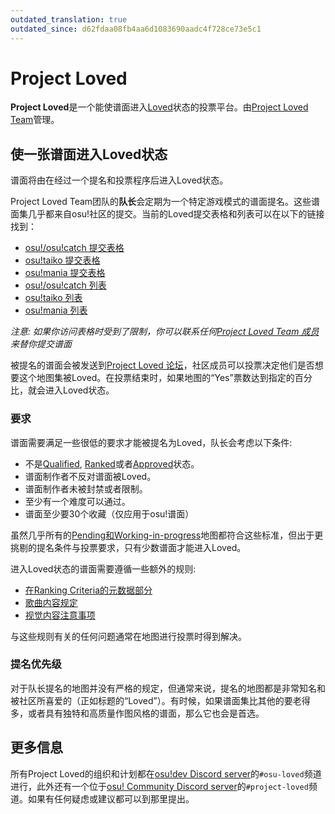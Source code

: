 ```yaml
---
outdated_translation: true
outdated_since: d62fdaa08fb4aa6d1083690aadc4f728ce73e5c1
---
```


# Project Loved

**Project Loved**是一个能使谱面进入[Loved](/wiki/Beatmap/Category#loved)状态的投票平台。由[Project Loved Team](/wiki/People/Project_Loved_Team)管理。

## 使一张谱面进入Loved状态

谱面将由在经过一个提名和投票程序后进入Loved状态。

Project Loved Team团队的**队长**会定期为一个特定游戏模式的谱面提名。这些谱面集几乎都来自osu!社区的提交。当前的Loved提交表格和列表可以在以下的链接找到：

- [osu!/osu!catch 提交表格](https://docs.google.com/forms/d/e/1FAIpQLSdbgHOVqMF8wQQKSdddW1JhC10ff6C7fb4JbEW7PBQTn9gAqg/viewform)
- [osu!taiko 提交表格](https://docs.google.com/forms/d/e/1FAIpQLSclPWyjFByhHP45AtKD49y0RSl1TK5UOzD4dVdvjfJJQ1aCXQ/viewform)
- [osu!mania 提交表格](https://docs.google.com/forms/d/e/1FAIpQLSeaGfoQNGMqw4qQcqRPItUZILh2fGwJR6ly6cZNY9OWPXkFhw/viewform)
- [osu!/osu!catch 列表](https://docs.google.com/spreadsheets/d/1HgHwtO3kIzT8R4ocEJMZTosADrGJRJOFL-TZI97tZS4/edit)
- [osu!taiko 列表](https://docs.google.com/spreadsheets/d/1Nk96z_xat_7ypsDF1sCTDO4i_CnHarcrCbGoTmgwHHE/edit)
- [osu!mania 列表](https://docs.google.com/spreadsheets/d/1sjkTwUSvQ5Me-6rK61rToTg2bU-yX9X29CXdzttvhtM/edit)

*注意: 如果你访问表格时受到了限制，你可以联系任何[Project Loved Team 成员](/wiki/People/Project_Loved_Team#团队成员)来替你提交谱面*

被提名的谱面会被发送到[Project Loved 论坛](https://osu.ppy.sh/community/forums/120)，社区成员可以投票决定他们是否想要这个地图集被Loved。在投票结束时，如果地图的“Yes”票数达到指定的百分比，就会进入Loved状态。

### 要求

谱面需要满足一些很低的要求才能被提名为Loved，队长会考虑以下条件:

- 不是[Qualified](/wiki/Beatmap/Category#qualified), [Ranked](/wiki/Beatmap/Category#ranked)或者[Approved](/wiki/Beatmap/Category#approved)状态。
- 谱面制作者不反对谱面被Loved。
- 谱面制作者未被封禁或者限制。
- 至少有一个难度可以通过。
- 谱面至少要30个收藏（仅应用于osu!谱面）

虽然几乎所有的[Pending和Working-in-progress](/wiki/Beatmap/Category#work-in-progress-和-pending)地图都符合这些标准，但出于更挑剔的提名条件与投票要求，只有少数谱面才能进入Loved。

进入Loved状态的谱面需要遵循一些额外的规则:

- [在Ranking Criteria的元数据部分](/wiki/Ranking_criteria#规定)
- [歌曲内容规定](/wiki/Rules/Song_content_rules)
- [视觉内容注意事项](/wiki/Rules/Visual_content_considerations)

与这些规则有关的任何问题通常在地图进行投票时得到解决。

### 提名优先级

对于队长提名的地图并没有严格的规定，但通常来说，提名的地图都是非常知名和被社区所喜爱的（正如标题的“Loved”）。有时候，如果谱面集比其他的要老得多，或者具有独特和高质量作图风格的谱面，那么它也会是首选。

## 更多信息

所有Project Loved的组织和计划都在[osu!dev Discord server](https://discord.gg/ppy)的`#osu-loved`频道进行，此外还有一个位于[osu! Community Discord server](https://discord.gg/0Vxo9AsejDkGlk3H)的`#project-loved`频道。如果有任何疑虑或建议都可以到那里提出。
